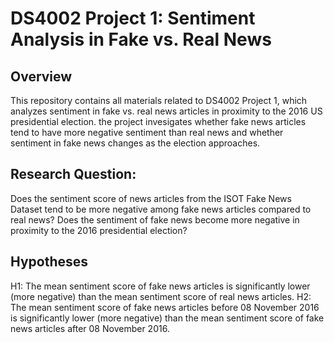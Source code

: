 # DS4002 Project 1: Sentiment Analysis in Fake vs. Real News 

## Overview
This repository contains all materials related to DS4002 Project 1, which analyzes sentiment in fake vs. real news articles in proximity to the 2016 US presidential election. the project invesigates whether fake news articles tend to have more negative sentiment than real news and whether sentiment in fake news changes as the election approaches.
## Research Question: 
Does the sentiment score of news articles from the ISOT Fake News Dataset tend to be more negative among fake news articles compared to real news? Does the sentiment of fake news
become more negative in proximity to the 2016 presidential election?
## Hypotheses
H1: The mean sentiment score of fake news articles is significantly lower (more negative) than the mean sentiment score of real news articles.
H2: The mean sentiment score of fake news articles before 08 November 2016 is significantly lower (more negative) than the mean sentiment score of fake news articles after 08 November 2016.
